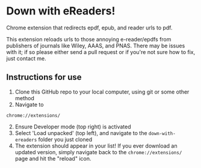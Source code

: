 # Down with eReaders! 
Chrome extension that redirects epdf, epub, and reader urls to pdf. 

This extension reloads urls to those annoying e-reader/epdfs from publishers of journals like Wiley, AAAS, and PNAS. There may be issues with it; if so please either send a pull request or if you're not sure how to fix, just contact me. 

## Instructions for use
1. Clone this GitHub repo to your local computer, using git or some other method
2. Navigate to
```
chrome://extensions/
```
2. Ensure Developer mode (top right) is activated
3. Select 'Load unpacked' (top left), and navigate to the `down-with-ereaders` folder you just cloned
4. The extension should appear in your list! If you ever download an updated version, simply navigate back to the `chrome://extensions/` page and hit the "reload" icon. 
